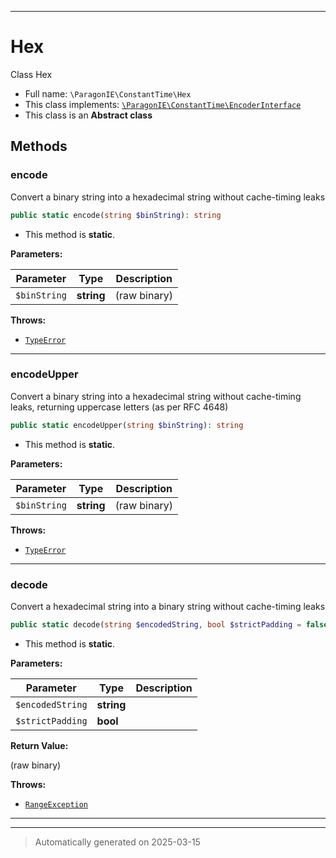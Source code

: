 ***

# Hex

Class Hex



* Full name: `\ParagonIE\ConstantTime\Hex`
* This class implements:
[`\ParagonIE\ConstantTime\EncoderInterface`](./EncoderInterface.md)
* This class is an **Abstract class**




## Methods


### encode

Convert a binary string into a hexadecimal string without cache-timing
leaks

```php
public static encode(string $binString): string
```



* This method is **static**.




**Parameters:**

| Parameter | Type | Description |
|-----------|------|-------------|
| `$binString` | **string** | (raw binary) |




**Throws:**

- [`TypeError`](../../TypeError.md)



***

### encodeUpper

Convert a binary string into a hexadecimal string without cache-timing
leaks, returning uppercase letters (as per RFC 4648)

```php
public static encodeUpper(string $binString): string
```



* This method is **static**.




**Parameters:**

| Parameter | Type | Description |
|-----------|------|-------------|
| `$binString` | **string** | (raw binary) |




**Throws:**

- [`TypeError`](../../TypeError.md)



***

### decode

Convert a hexadecimal string into a binary string without cache-timing
leaks

```php
public static decode(string $encodedString, bool $strictPadding = false): string
```



* This method is **static**.




**Parameters:**

| Parameter | Type | Description |
|-----------|------|-------------|
| `$encodedString` | **string** |  |
| `$strictPadding` | **bool** |  |


**Return Value:**

(raw binary)



**Throws:**

- [`RangeException`](../../RangeException.md)



***


***
> Automatically generated on 2025-03-15
